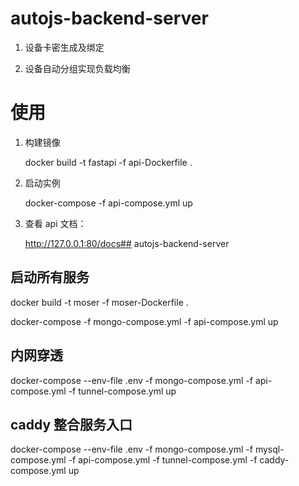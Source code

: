 # autojs-backend-server

1. 设备卡密生成及绑定

2. 设备自动分组实现负载均衡

# 使用

1. 构建镜像

   docker build -t fastapi -f api-Dockerfile .

2. 启动实例

   docker-compose -f api-compose.yml up

3. 查看 api 文档：

   http://127.0.0.1:80/docs## autojs-backend-server

## 启动所有服务

docker build -t moser -f moser-Dockerfile .

docker-compose -f mongo-compose.yml -f api-compose.yml up

## 内网穿透

docker-compose --env-file .env -f mongo-compose.yml -f api-compose.yml -f tunnel-compose.yml up

## caddy 整合服务入口

docker-compose --env-file .env -f mongo-compose.yml -f mysql-compose.yml -f api-compose.yml -f tunnel-compose.yml -f caddy-compose.yml up
